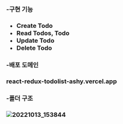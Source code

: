 <h3>-구현 기능<h3/>
    
- Create Todo
- Read Todos, Todo
- Update Todo
- Delete Todo





<h3>-배포 도메인<h3/>
react-redux-todolist-ashy.vercel.app

<h3>-폴더 구조<h3/>


![20221013_153844](https://user-images.githubusercontent.com/87680494/195521093-3aec9e93-4575-4741-9213-c22bea0eb2cc.png)
